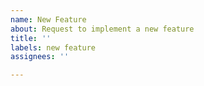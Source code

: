 ```yaml
---
name: New Feature
about: Request to implement a new feature
title: ''
labels: new feature
assignees: ''

---
```



